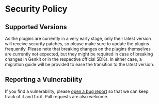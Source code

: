 # Security Policy

## Supported Versions

As the plugins are currently in a very early stage, only their latest version will
receive security patches, so please make sure to update the plugins frequently.
Please note that breaking changes on the plugins themselves are currently not expected,
but they might be required in case of breaking changes in Genkit or in the respective
official SDKs. In either case, a migration guide will be provided to ease the transition
to the latest version.

## Reporting a Vulnerability

If you find a vulnerability, please [open a bug report](https://github.com/firebase-community/genkit-plugins/issues/new?labels=bug&template=bug_report.md)
so that we can keep track of it and fix it. Pull requests are also welcome.
